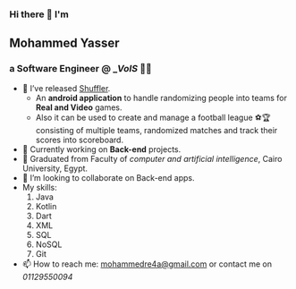 ### Hi there 👋 I'm
## Mohammed Yasser
###  a Software Engineer @ __VoIS_ 👩‍💻
- 🔭 I’ve released [Shuffler](https://play.google.com/store/apps/details?id=com.myasser.shuffler).
  - An **android application** to handle randomizing people into teams for **Real and Video** games.
  - Also it can be used to create and manage a football league ⚽🏆 consisting of multiple teams, randomized matches and track their scores into scoreboard.
- 🤞 Currently working on **Back-end** projects.
- 🌱 Graduated from Faculty of _computer and artificial intelligence_, Cairo University, Egypt.
- 🤝 I’m looking to collaborate on Back-end apps.
- My skills:
  1. Java
  2. Kotlin
  3. Dart
  4. XML
  5. SQL
  6. NoSQL
  7. Git 
- 📫 How to reach me: mohammedre4a@gmail.com or contact me on _01129550094_
